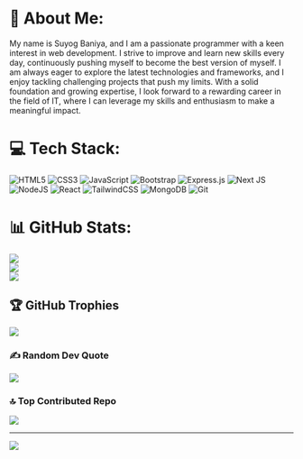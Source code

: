 # 💫 About Me:
 My name is Suyog Baniya, and I am a passionate programmer with a keen interest in web development. I strive to improve and learn new skills every day, continuously pushing myself to become the best version of myself. I am always eager to explore the latest technologies and frameworks, and I enjoy tackling challenging projects that push my limits. With a solid foundation and growing expertise, I look forward to a rewarding career in the field of IT, where I can leverage my skills and enthusiasm to make a meaningful impact.




# 💻 Tech Stack:
![HTML5](https://img.shields.io/badge/html5-%23E34F26.svg?style=flat&logo=html5&logoColor=white) ![CSS3](https://img.shields.io/badge/css3-%231572B6.svg?style=flat&logo=css3&logoColor=white) ![JavaScript](https://img.shields.io/badge/javascript-%23323330.svg?style=flat&logo=javascript&logoColor=%23F7DF1E)    ![Bootstrap](https://img.shields.io/badge/bootstrap-%238511FA.svg?style=flat&logo=bootstrap&logoColor=white) ![Express.js](https://img.shields.io/badge/express.js-%23404d59.svg?style=flat&logo=express&logoColor=%2361DAFB)    ![Next JS](https://img.shields.io/badge/Next-black?style=flat&logo=next.js&logoColor=white) ![NodeJS](https://img.shields.io/badge/node.js-6DA55F?style=flat&logo=node.js&logoColor=white)   ![React](https://img.shields.io/badge/react-%2320232a.svg?style=flat&logo=react&logoColor=%2361DAFB) ![TailwindCSS](https://img.shields.io/badge/tailwindcss-%2338B2AC.svg?style=flat&logo=tailwind-css&logoColor=white)       ![MongoDB](https://img.shields.io/badge/MongoDB-%234ea94b.svg?style=flat&logo=mongodb&logoColor=white) ![Git](https://img.shields.io/badge/git-%23F05033.svg?style=flat&logo=git&logoColor=white)  
# 📊 GitHub Stats:
![](https://github-readme-stats.vercel.app/api?username=gitSuyog404&theme=merko&hide_border=false&include_all_commits=false&count_private=false)<br/>
![](https://github-readme-streak-stats.herokuapp.com/?user=gitSuyog404&theme=merko&hide_border=false)<br/>
![](https://github-readme-stats.vercel.app/api/top-langs/?username=gitSuyog404&theme=merko&hide_border=false&include_all_commits=false&count_private=false&layout=compact)

## 🏆 GitHub Trophies
![](https://github-profile-trophy.vercel.app/?username=gitSuyog404&theme=shadow_green&no-frame=false&no-bg=true&margin-w=4)

### ✍️ Random Dev Quote
![](https://quotes-github-readme.vercel.app/api?type=horizontal&theme=merko)

### 🔝 Top Contributed Repo
![](https://github-contributor-stats.vercel.app/api?username=gitSuyog404&limit=5&theme=shadow_green&combine_all_yearly_contributions=true)

---
[![](https://visitcount.itsvg.in/api?id=gitSuyog404&icon=0&color=12)](https://visitcount.itsvg.in)

<!-- Proudly created with GPRM ( https://gprm.itsvg.in ) -->
